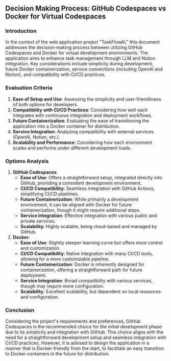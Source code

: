 # 

## **Decision Making Process: GitHub Codespaces vs Docker for Virtual Codespaces**

### **Introduction**

In the context of the web application project "TaskFlowAI," this document addresses the decision-making process between utilizing GitHub Codespaces and Docker for virtual development environments. The application aims to enhance task management through LLM and Notion integration. Key considerations include simplicity during development, future Docker containerization, service connections (including OpenAI and Notion), and compatibility with CI/CD practices.

### **Evaluation Criteria**

1. **Ease of Setup and Use**: Assessing the simplicity and user-friendliness of both options for developers.
2. **Compatibility with CI/CD Practices**: Considering how well each integrates with continuous integration and deployment workflows.
3. **Future Containerization**: Evaluating the ease of transitioning the application into a Docker container for distribution.
4. **Service Integration**: Analyzing compatibility with external services (OpenAI, Notion, etc.).
5. **Scalability and Performance**: Considering how each environment scales and performs under different development loads.

### **Options Analysis**

1. **GitHub Codespaces**:
    - **Ease of Use**: Offers a straightforward setup, integrated directly into GitHub, providing a consistent development environment.
    - **CI/CD Compatibility**: Seamless integration with GitHub Actions, simplifying CI/CD pipelines.
    - **Future Containerization**: While primarily a development environment, it can be aligned with Docker for future containerization, though it might require additional steps.
    - **Service Integration**: Effective integration with various public and private services.
    - **Scalability**: Highly scalable, being cloud-based and managed by GitHub.
2. **Docker**:
    - **Ease of Use**: Slightly steeper learning curve but offers more control and customization.
    - **CI/CD Compatibility**: Native integration with many CI/CD tools, allowing for a more customizable pipeline.
    - **Future Containerization**: Docker is inherently designed for containerization, offering a straightforward path for future deployment.
    - **Service Integration**: Broad compatibility with various services, though may require more configuration.
    - **Scalability**: Excellent scalability, but dependent on local resources and configuration.

### **Conclusion**

Considering the project's requirements and preferences, GitHub Codespaces is the recommended choice for the initial development phase due to its simplicity and integration with GitHub. This choice aligns with the need for a straightforward development setup and seamless integration with CI/CD practices. However, it is advised to design the application in a manner that is Docker-friendly from the start, to facilitate an easy transition to Docker containers in the future for distribution.